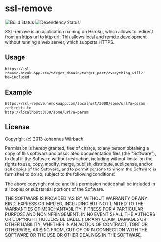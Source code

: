 # ssl-remove #
[![Build Status](https://travis-ci.org/johanneswuerbach/ssl-remove.png?branch=master)](https://travis-ci.org/johanneswuerbach/ssl-remove) [![Dependency Status](https://gemnasium.com/johanneswuerbach/ssl-remove.png)](https://gemnasium.com/johanneswuerbach/ssl-remove)

SSL-remove is an application running on Heroku, which allows to redirect from an https url to http url. This allows local and remote development without running a web server, which supports HTTPS.

## Usage ##
```
https://ssl-remove.herokuapp.com/target_domain/target_port/everything_will?be=included
```

## Example ##
```
https://ssl-remove.herokuapp.com/localhost/3000/some/url?a=param
redirects to
http://localhost:3000/some/url?a=param
```

## License ##

Copyright (c) 2013 Johannes Würbach

Permission is hereby granted, free of charge, to any person obtaining
a copy of this software and associated documentation files (the
"Software"), to deal in the Software without restriction, including
without limitation the rights to use, copy, modify, merge, publish,
distribute, sublicense, and/or sell copies of the Software, and to
permit persons to whom the Software is furnished to do so, subject to
the following conditions:

The above copyright notice and this permission notice shall be
included in all copies or substantial portions of the Software.

THE SOFTWARE IS PROVIDED "AS IS", WITHOUT WARRANTY OF ANY KIND,
EXPRESS OR IMPLIED, INCLUDING BUT NOT LIMITED TO THE WARRANTIES OF
MERCHANTABILITY, FITNESS FOR A PARTICULAR PURPOSE AND
NONINFRINGEMENT. IN NO EVENT SHALL THE AUTHORS OR COPYRIGHT HOLDERS BE
LIABLE FOR ANY CLAIM, DAMAGES OR OTHER LIABILITY, WHETHER IN AN ACTION
OF CONTRACT, TORT OR OTHERWISE, ARISING FROM, OUT OF OR IN CONNECTION
WITH THE SOFTWARE OR THE USE OR OTHER DEALINGS IN THE SOFTWARE.